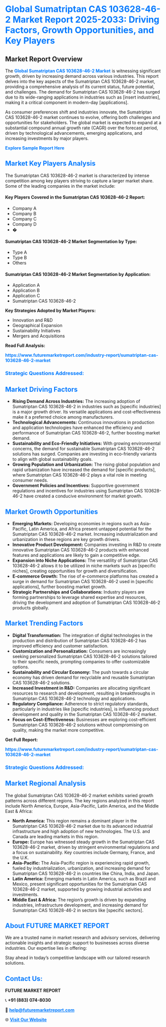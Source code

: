 <h1 style="color: #007BFF;">Global Sumatriptan CAS 103628-46-2 Market Report 2025-2033: Driving Factors, Growth Opportunities, and Key Players</h1>

<section id="overview">
<h2>Market Report Overview</h2>
<p>The <a href="https://www.futuremarketreport.com/industry-report/sumatriptan-cas-103628-46-2-market" style="color: #007BFF; text-decoration: none;"><strong>Global Sumatriptan CAS 103628-46-2 Market</strong></a> is witnessing significant growth, driven by increasing demand across various industries. This report delves into the key aspects of the Sumatriptan CAS 103628-46-2 market, providing a comprehensive analysis of its current status, future potential, and challenges. The demand for Sumatriptan CAS 103628-46-2 has surged due to its wide-ranging applications in industries such as [insert industries], making it a critical component in modern-day [applications].</p>
<p>As consumer preferences shift and industries innovate, the Sumatriptan CAS 103628-46-2 market continues to evolve, offering both challenges and opportunities for stakeholders. The global market is expected to expand at a substantial compound annual growth rate (CAGR) over the forecast period, driven by technological advancements, emerging applications, and increasing investments by major players.</p>
</section>

<section id="overview">
<p><a href="https://www.futuremarketreport.com/request-sample/reportId=119841" style="color: #007BFF; text-decoration: none;"><strong>Explore Sample Report Here</strong></a></p>
</section>

<section id="key-players">
<h2 style="color: #007BFF;">Market Key Players Analysis</h2>
<p>The Sumatriptan CAS 103628-46-2 market is characterized by intense competition among key players striving to capture a larger market share. Some of the leading companies in the market include:</p>
<h4>Key Players Covered in the Sumatriptan CAS 103628-46-2 Report:</h4>
<ul><li>Company A</li><li>Company B</li><li>Company C</li><li>Company D</li><li>�</li></ul>
<h4>Sumatriptan CAS 103628-46-2 Market Segmentation by Type:</h4>
<ul><li>Type A</li><li>Type B</li><li>Others</li></ul>

<h4>Sumatriptan CAS 103628-46-2 Market Segmentation by Application:</h4>
<ul><li>Application A</li><li>Application B</li><li>Application C</li><li>Sumatriptan CAS 103628-46-2</li></ul>
<p><strong>Key Strategies Adopted by Market Players:</strong></p>
<ul>
<li>Innovation and R&D</li>
<li>Geographical Expansion</li>
<li>Sustainability Initiatives</li>
<li>Mergers and Acquisitions</li>
</ul>
</section>

<section>
<p><strong>Read Full Analysis: </strong></p><a href="https://www.futuremarketreport.com/industry-report/sumatriptan-cas-103628-46-2-market" style="color: #007BFF; text-decoration: none;"><strong>https://www.futuremarketreport.com/industry-report/sumatriptan-cas-103628-46-2-market</strong></a>
<h3 style="color: #007BFF;">Strategic Questions Addressed:</h3>
</section>

<section id="driving-factors">
<h2 style="color: #007BFF;">Market Driving Factors</h2>
<ul>
<li><strong>Rising Demand Across Industries:</strong> The increasing adoption of Sumatriptan CAS 103628-46-2 in industries such as [specific industries] is a major growth driver. Its versatile applications and cost-effectiveness make it a preferred choice among manufacturers.</li>
<li><strong>Technological Advancements:</strong> Continuous innovations in production and application technologies have enhanced the efficiency and performance of Sumatriptan CAS 103628-46-2, further boosting market demand.</li>
<li><strong>Sustainability and Eco-Friendly Initiatives:</strong> With growing environmental concerns, the demand for sustainable Sumatriptan CAS 103628-46-2 solutions has surged. Companies are investing in eco-friendly variants to align with global sustainability goals.</li>
<li><strong>Growing Population and Urbanization:</strong> The rising global population and rapid urbanization have increased the demand for [specific products], where Sumatriptan CAS 103628-46-2 plays a vital role in meeting consumer needs.</li>
<li><strong>Government Policies and Incentives:</strong> Supportive government regulations and incentives for industries using Sumatriptan CAS 103628-46-2 have created a conducive environment for market growth.</li>
</ul>
</section>

<section id="growth-opportunities">
<h2 style="color: #007BFF;">Market Growth Opportunities</h2>
<ul>
<li><strong>Emerging Markets:</strong> Developing economies in regions such as Asia-Pacific, Latin America, and Africa present untapped potential for the Sumatriptan CAS 103628-46-2 market. Increasing industrialization and urbanization in these regions are key growth drivers.</li>
<li><strong>Innovative Product Development:</strong> Companies investing in R&D to create innovative Sumatriptan CAS 103628-46-2 products with enhanced features and applications are likely to gain a competitive edge.</li>
<li><strong>Expansion into Niche Applications:</strong> The versatility of Sumatriptan CAS 103628-46-2 allows it to be utilized in niche markets such as [specific niches], creating opportunities for growth and diversification.</li>
<li><strong>E-commerce Growth:</strong> The rise of e-commerce platforms has created a surge in demand for Sumatriptan CAS 103628-46-2 used in [specific applications], further boosting market growth.</li>
<li><strong>Strategic Partnerships and Collaborations:</strong> Industry players are forming partnerships to leverage shared expertise and resources, driving the development and adoption of Sumatriptan CAS 103628-46-2 products globally.</li>
</ul>
</section>

<section id="trending-factors">
<h2 style="color: #007BFF;">Market Trending Factors</h2>
<ul>
<li><strong>Digital Transformation:</strong> The integration of digital technologies in the production and distribution of Sumatriptan CAS 103628-46-2 has improved efficiency and customer satisfaction.</li>
<li><strong>Customization and Personalization:</strong> Consumers are increasingly seeking personalized Sumatriptan CAS 103628-46-2 solutions tailored to their specific needs, prompting companies to offer customizable options.</li>
<li><strong>Sustainability and Circular Economy:</strong> The push towards a circular economy has driven demand for recyclable and reusable Sumatriptan CAS 103628-46-2 solutions.</li>
<li><strong>Increased Investment in R&D:</strong> Companies are allocating significant resources to research and development, resulting in breakthroughs in Sumatriptan CAS 103628-46-2 technology and applications.</li>
<li><strong>Regulatory Compliance:</strong> Adherence to strict regulatory standards, particularly in industries like [specific industries], is influencing product development and quality in the Sumatriptan CAS 103628-46-2 market.</li>
<li><strong>Focus on Cost-Effectiveness:</strong> Businesses are exploring cost-efficient Sumatriptan CAS 103628-46-2 solutions without compromising on quality, making the market more competitive.</li>
</ul>
</section>

<section>
<p><strong>Get Full Report: </strong></p><a href="https://www.futuremarketreport.com/industry-report/sumatriptan-cas-103628-46-2-market" style="color: #007BFF; text-decoration: none;"><strong>https://www.futuremarketreport.com/industry-report/sumatriptan-cas-103628-46-2-market</strong></a>
<h3 style="color: #007BFF;">Strategic Questions Addressed:</h3>
</section>


<section id="regional-analysis">
<h2 style="color: #007BFF;">Market Regional Analysis</h2>
<p>The global Sumatriptan CAS 103628-46-2 market exhibits varied growth patterns across different regions. The key regions analyzed in this report include North America, Europe, Asia-Pacific, Latin America, and the Middle East & Africa:</p>
<ul>
<li><strong>North America:</strong> This region remains a dominant player in the Sumatriptan CAS 103628-46-2 market due to its advanced industrial infrastructure and high adoption of new technologies. The U.S. and Canada are leading markets in this region.</li>
<li><strong>Europe:</strong> Europe has witnessed steady growth in the Sumatriptan CAS 103628-46-2 market, driven by stringent environmental regulations and a focus on sustainability. Key countries include Germany, France, and the U.K.</li>
<li><strong>Asia-Pacific:</strong> The Asia-Pacific region is experiencing rapid growth, fueled by industrialization, urbanization, and increasing demand for Sumatriptan CAS 103628-46-2 in countries like China, India, and Japan.</li>
<li><strong>Latin America:</strong> Emerging markets in Latin America, such as Brazil and Mexico, present significant opportunities for the Sumatriptan CAS 103628-46-2 market, supported by growing industrial activities and investments.</li>
<li><strong>Middle East & Africa:</strong> The region’s growth is driven by expanding industries, infrastructure development, and increasing demand for Sumatriptan CAS 103628-46-2 in sectors like [specific sectors].</li>
</ul>
</section>

<footer>
<h2 style="color: #007BFF;">About FUTURE MARKET REPORT</h2>
<p>We are a trusted name in market research and advisory services, delivering actionable insights and strategic support to businesses across diverse industries. Our expertise lies in offering:</p>

<p>Stay ahead in today’s competitive landscape with our tailored research solutions.</p>

<h2 style="color: #007BFF;">Contact Us:</h2>
<p><strong>FUTURE MARKET REPORT</strong></p>
<p>📞 <strong>+91 (883) 074-8030</strong></p>
<p>📧 <strong><a href="mailto:help@futuremarketreport.com" style="color: #007BFF;">help@futuremarketreport.com</a></strong></p>
<p>🌐 <strong><a href="https://www.futuremarketreport.com/" style="color: #007BFF;">Visit Our Website</a></strong></p>
</footer>